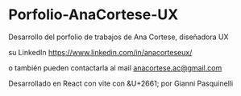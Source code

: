# Porfolio-AnaCortese-UX

Desarrollo del porfolio de trabajos de Ana Cortese, diseñadora UX

su LinkedIn https://www.linkedin.com/in/anacorteseux/

o también pueden contactarla al mail anacortese.ac@gmail.com

Desarrollado en React con vite con &U+2661; por Gianni Pasquinelli